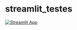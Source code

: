 # streamlit_testes

[![Streamlit App](https://static.streamlit.io/badges/streamlit_badge_black_white.svg)](https://share.streamlit.io/jceneziojr/streamlit_testes/stlit_teste.py/)